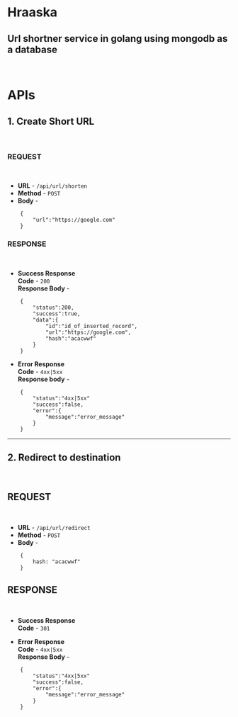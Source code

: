 # Hraaska
## Url shortner service in golang using mongodb as a database
<p>&nbsp;</p>

# APIs

## 1. Create Short URL 
</br>

### REQUEST  
</br>

* **URL** - `/api/url/shorten`  
* **Method** - `POST`  
* **Body** -  
```
    {
        "url":"https://google.com"
    }
```

### RESPONSE  
</br>

* **Success Response**  
    **Code** - `200`  
    **Response Body** -  
```
    {
        "status":200,
        "success":true,
        "data":{
            "id":"id_of_inserted_record",
            "url":"https://google.com",
            "hash":"acacwwf"
        }
    }
```
* **Error Response**  
    **Code** - ```4xx|5xx ```  
    **Response body** -  
```
    {
        "status":"4xx|5xx"
        "success":false,
        "error":{
            "message":"error_message"
        }
    }
```

---

## 2. Redirect to destination  
</br>

## REQUEST  
</br>  

* **URL** - `/api/url/redirect`  
* **Method** - `POST`  
* **Body** -  
```
    {
        hash: "acacwwf"
    }
```  
## RESPONSE  
</br>

* **Success Response**  
    **Code** - `301`

* **Error Response**  
    **Code** - `4xx|5xx`  
    **Response Body** - 
```
    {
        "status":"4xx|5xx"
        "success":false,
        "error":{
            "message":"error_message"
        }
    }
```  
